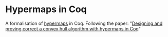 # Hypermaps in Coq
A formalisation of [hypermaps](https://en.wikipedia.org/wiki/Combinatorial_map) in Coq. Following the paper: "[Designing and proving correct a convex hull algorithm with hypermaps in Coq](https://dl.acm.org/doi/10.1016/j.comgeo.2010.06.006)"